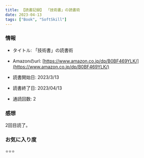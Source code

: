 ```yaml
---
title: 【読書記録】 「技術書」の読書術
date: 2023-04-13
tags: ["Book", "SoftSkill"]
---
```


### 情報
- タイトル: 「技術書」の読書術
- Amazonのurl: [https://www.amazon.co.jp/dp/B0BF469YLK/](https://www.amazon.co.jp/dp/B0BF469YLK/)

- 読書開始日: 2023/3/13
- 読書終了日: 2023/04/13
- 通読回数: 2

### 感想
2回目読了。

### お気に入り度
⭐️⭐️⭐️